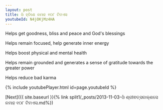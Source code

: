 ```yaml
---
layout: post
title: ଓଁ ହ୍ବିଶେ ନମାହ ୧୦୮ ଟିମଏସ
youtubeId: N4jOKjMz4HA
---
```

 
 
Helps get goodness, bliss and peace and God's blessings
 
Helps remain focused, help generate inner energy 
 
Helps boost physical and mental health 
 
Helps remain grounded and generates a sense of gratitude towards the greater power 
 
Helps reduce bad karma
 
 
 
 


{% include youtubePlayer.html id=page.youtubeId %}
 
[Next]({{ site.baseurl }}{% link  split1/_posts/2013-11-03-ଓଁ ଶ୍ରୀଵତ୍ସବାକ୍ଶସେ ନମାହ ୧୦୮ ଟିମଏସ.md%})
 
